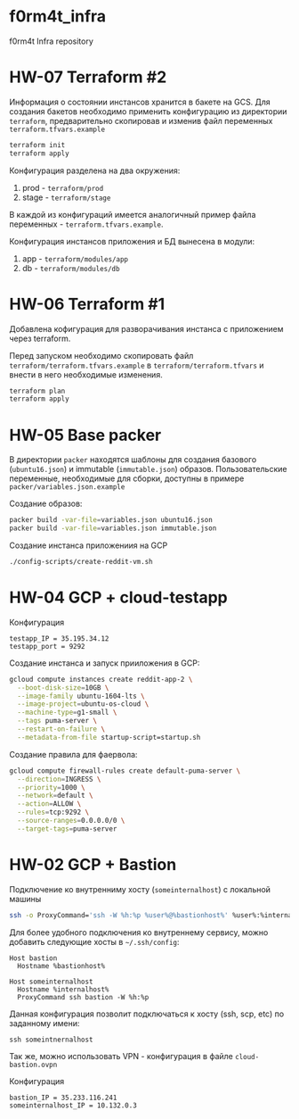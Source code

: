 # f0rm4t_infra
f0rm4t Infra repository

# HW-07 Terraform #2

Информация о состоянии инстансов хранится в бакете на GCS. Для создания бакетов необходимо применить конфигурацию из директории `terraform`, предварительно скопировав и изменив файл переменных `terraform.tfvars.example`

```bash
terraform init
terraform apply
```

Конфигурация разделена на два окружения:
1. prod - `terraform/prod`
2. stage - `terraform/stage`

В каждой из конфигураций имеется аналогичный пример файла переменных - `terraform.tfvars.example`.

Конфигурация инстансов приложения и БД вынесена в модули:

1. app - `terraform/modules/app`
2. db - `terraform/modules/db`

# HW-06 Terraform #1

Добавлена кофигурация для разворачивания инстанса с приложением через terraform.

Перед запуском необходимо скопировать файл `terraform/terraform.tfvars.example` в `terraform/terraform.tfvars` и внести в него необходимые изменения.

```bash
terraform plan
terraform apply
```

# HW-05 Base packer

В директории `packer` находятся шаблоны для создания базового (`ubuntu16.json`) и immutable (`immutable.json`) образов. Пользовательские переменные, необходимые для сборки, доступны в примере `packer/variables.json.example`

Создание образов:

```bash
packer build -var-file=variables.json ubuntu16.json
packer build -var-file=variables.json immutable.json
```

Создание инстанса приложениия на GCP

```bash
./config-scripts/create-reddit-vm.sh
```

# HW-04 GCP + cloud-testapp

Конфигурация

```
testapp_IP = 35.195.34.12
testapp_port = 9292
```

Создание инстанса и запуск прииложения в GCP:

```bash
gcloud compute instances create reddit-app-2 \
  --boot-disk-size=10GB \
  --image-family ubuntu-1604-lts \
  --image-project=ubuntu-os-cloud \
  --machine-type=g1-small \
  --tags puma-server \
  --restart-on-failure \
  --metadata-from-file startup-script=startup.sh
```

Создание правила для фаервола:

```bash
gcloud compute firewall-rules create default-puma-server \
  --direction=INGRESS \
  --priority=1000 \
  --network=default \
  --action=ALLOW \
  --rules=tcp:9292 \
  --source-ranges=0.0.0.0/0 \
  --target-tags=puma-server
```

# HW-02 GCP + Bastion

Подключение ко внутренниму хосту (`someinternalhost`) с локальной машины

```bash
ssh -o ProxyCommand='ssh -W %h:%p %user%@%bastionhost%' %user%:%internalhost%
```

Для более удобного подключения ко внутреннему сервису, можно добавить следующие хосты в `~/.ssh/config`:

```
Host bastion
  Hostname %bastionhost%

Host someinternalhost
  Hostname %internalhost%
  ProxyCommand ssh bastion -W %h:%p
```

Данная конфигурация позволит подключаться к хосту (ssh, scp, etc) по заданному имени:

```
ssh someintnernalhost
```

Так же, можно использовать VPN - конфигурация в файле `cloud-bastion.ovpn`

Конфигурация

```
bastion_IP = 35.233.116.241
someinternalhost_IP = 10.132.0.3
```
